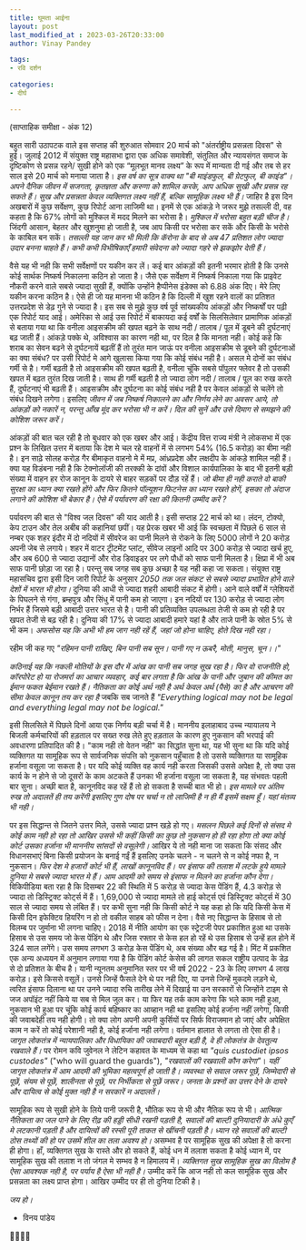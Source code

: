 ```yaml
---
title: घूमता आईना
layout: post
last_modified_at : 2023-03-26T20:33:00
author: Vinay Pandey

tags:
- रवि दर्शन

categories:
- दीर्घ

---
```


(साप्ताहिक समीक्षा - अंक 12)

बहुत सारी उठापटक वाले इस सप्ताह की शुरुआत सोमवार 20 मार्च को "अंतर्राष्ट्रीय प्रसन्नता दिवस" से हुई। जुलाई 2012 में संयुक्त राष्ट्र महासभा द्वारा  एक अधिक समावेशी, संतुलित और न्यायसंगत समाज के दृष्टिकोण से प्रसन्न रहने/ सुखी होने को एक “मूलभूत मानव लक्ष्य” के रूप में मान्यता दी गई और तब से हर साल इसे 20 मार्च को मनाया जाता है। *इस वर्ष का सूत्र वाक्य था "बी माइंडफुल, बी ग्रेटफुल, बी काइंड"। अपने दैनिक जीवन में सजगता, कृतज्ञता और करुणा को शामिल करके, आप अधिक सुखी और प्रसन्न रह सकते हैं। सुख और प्रसन्नता केवल व्यक्तिगत लक्ष्य नहीं हैं, बल्कि सामूहिक लक्ष्य भी हैं।* जाहिर है इस दिन अखबारों में कुछ सर्वेक्षण, कुछ रिपोर्ट आना लाजिमी था। इनमें से एक आंकड़े ने जरूर मुझे तसल्ली दी, वह कहता है कि 67% लोगों को मुश्किल में मदद मिलने का भरोसा है। *मुश्किल में भरोसा बहुत बड़ी चीज है।* जिंदगी आसान, बेहतर और खुशनुमा हो जाती है, जब आप किसी पर भरोसा कर सकें और किसी के भरोसे के काबिल बन सकें। *तसल्ली यह जान कर भी मिली कि कॅरोना के बाद से अब 47 प्रतिशत लोग ज्यादा उदार बनना चाहते हैं। कभी कभी विभीषिकाएँ हमारी संवेदना को ज्यादा गहरे से झकझोर देती हैं।*

वैसे यह भी नही कि सभी सर्वेक्षणों पर यकीन कर लें। कई बार आंकड़ों की इतनी भरमार होती है कि उनसे कोई सार्थक निष्कर्ष निकालना कठिन हो जाता है। जैसे एक सर्वेक्षण में निष्कर्ष निकाला गया कि प्राइवेट नौकरी करने वाले सबसे ज्यादा सुखी हैं, क्योंकि उन्होंने हैप्पीनेस इंडेक्स को 6.88 अंक दिए। मेरे लिए यकीन करना कठिन है। ऐसे ही जो यह मानना भी कठिन है कि दिल्ली में खुश रहने वालों का प्रतिशत उत्तरप्रदेश से डेढ़ गुने से ज्यादा है। इस सब से मुझे कुछ वर्ष पूर्व सांख्यकीय आंकड़ों और निष्कर्षों पर पढ़ी एक रिपोर्ट याद आई। अमेरिका से आई उस रिपोर्ट में बाकायदा कई वर्षों के सिलसिलेवार प्रामाणिक आंकड़ों से बताया गया था कि वनीला आइसक्रीम की खपत बढ़ने के साथ नदी /  तालाब / पूल में डूबने की दुर्घटनाएं बढ़ जाती हैं। आंकड़े पक्के थे, अविश्वास का कारण नही था, पर दिल है कि मानता नही। कोई कहे कि शराब का सेवन बढने से दुर्घटनायें बढ़तीं हैं तो तुरंत मान जाऊं पर वनीला आइसक्रीम से डूबने की दुर्घटनाओं का क्या संबंध? पर उसी रिपोर्ट मे आगे खुलासा किया गया कि कोई संबंध नही है। असल मे दोनों का संबंध गर्मी से है। गर्मी बढ़ती है तो आइसक्रीम की खपत बढ़ती है, वनीला चूंकि सबसे पॉपुलर फ्लेवर है तो उसकी खपत में बढ़त तुरंत दिख जाती है। साथ ही गर्मी बढ़ती है तो ज्यादा लोग नदी / तालाब / पूल का रुख करते हैं, दुर्घटनाएं भी बढ़ती हैं। आइसक्रीम और दुर्घटना का कोई संबंध नही है पर केवल आंकड़ों से चलेंगे तो संबंध दिखने लगेगा। इसलिए *जीवन में जब निष्कर्ष निकालने का और निर्णय लेने का अवसर आये, तो आंकड़ों को नकारें न, परन्तु आँख मूंद कर भरोसा भी न करें। दिल की सुनें और उसे दिमाग से समझने की कोशिश जरूर करें।* 

आंकड़ों की बात चल रही है तो बुधवार को एक खबर और आई। केंद्रीय वित्त राज्य मंत्री ने लोकसभा में एक प्रश्न के लिखित उत्तर में बताया कि देश मे चल रहे वाहनों में से लगभग 54% (16.5 करोड़) का बीमा नही है। इन साढ़े सोलह करोड़ गैर बीमाकृत वाहनो मे में मप्र, आंध्रप्रदेश और लक्षदीप के आंकड़े शामिल नही हैं। क्या यह विडंबना नही है कि टेक्नोलॉजी की तरक्की के दांवों और विशाल कार्यपालिका के बाद भी इतनी बड़ी संख्या में वाहन हर रोज कानून के दायरे से बाहर सड़कों पर दौड़ रहें हैं। *जो बीमा ही नही कराते वो बाकी सुरक्षा का ध्यान क्या रखते होंगे और फिर कितने पॉल्यूशन फिटनेस का ध्यान रखते होगें, इसका तो अंदाज लगाने की कोशिश भी बेकार है। ऐसे में पर्यावरण की रक्षा की कितनी उम्मीद करें ?*

पर्यावरण की बात से "विश्व जल दिवस" की याद आती है। इसी सप्ताह 22 मार्च को था। लंदन, टोक्यो, केप टाउन और तेल अबीब की कहानियां छपीं। यह प्रेरक खबर भी आई कि स्वच्छता में पिछले 6 साल से नम्बर एक शहर इंदौर में दो नदियों में सीवरेज का पानी मिलने से रोकने के लिए 5000 लोगों ने 20 करोड़ अपनी जेब से लगाये। शहर में वाटर ट्रीटमेंट प्लांट, सीवेज लाइनों आदि पर 300 करोड़ से ज्यादा खर्च हुए, और अब 600 से ज्यादा उद्यानों और रोड डिवाइडर पर लगे पौधों को साफ पानी मिलता है। क्षिप्रा में भी अब साफ पानी छोड़ा जा रहा है। परन्तु सब जगह सब कुछ अच्छा है यह नही कहा जा सकता। संयुक्त राष्ट्र महासचिव द्वारा इसी दिन जारी रिपोर्ट के अनुसार *2050 तक जल संकट से सबसे ज्यादा प्रभावित होने वाले देशों में भारत भी होगा।* दुनिया की आधी से ज्यादा शहरी आबादी संकट में होगी। आने वाले वर्षों में ग्लेशियरों के पिघलने से गंगा, ब्रम्हपुत्र और सिंधु में पानी कम हो जाएगा। इन नदियों पर 130 करोड़ से ज्यादा लोग निर्भर हैं जिसमे बड़ी आबादी उत्तर भारत से है। पानी की प्रतिव्यक्ति उपलब्धता तेजी से कम हो रही है पर खपत तेजी से बढ़ रही है। दुनिया की 17% से ज्यादा आबादी हमारे यहां है और ताजे पानी के स्रोत 5% से भी कम। *अफसोस यह कि अभी भी हम जाग नही रहें हैं, जहां जो होना चाहिए, होते दिख नही रहा।*

रहीम जी कह गए
_"रहिमन पानी राखिए, बिन पानी सब सून।_
_पानी गए न ऊबरै, मोती, मानुस, चून।।"_

*कठिनाई यह कि नकली मोतियों के इस दौर में आंख का पानी सब जगह सूख रहा है। फिर वो राजनीति हो, कॉरपोरेट हो या रोजमर्रा का आचार व्यवहार, कई बार लगता है कि आंख के पानी और जुबान की कीमत का ईमान फकत बेईमान रखते हैं। नैतिकता का कोई अर्थ नही है अर्थ केवल अर्थ (पैसे) का है और आचरण की सीमा केवल कानून तय कर रहा है* जबकि सब जानते हैं _"Everything logical may not be legal and everything legal may not be logical."_ 
 
इसी सिलसिले में पिछले दिनों आया एक निर्णय बड़ी चर्चा में है। माननीय इलाहाबाद उच्च न्यायालय ने बिजली कर्मचारियों की हड़ताल पर सख्त रुख लेते हुए हड़ताल के कारण हुए नुकसान की भरपाई की अवधारणा प्रतिपादित की है। "काम नही तो वेतन नही" का सिद्धांत सुना था, यह भी सुना था कि यदि कोई व्यक्तिगत या सामूहिक रूप से सार्वजनिक संपत्ति को नुकसान पहुँचाता है तो उससे व्यक्तिगत या सामूहिक हर्जाना वसूला जा सकता है। पर यदि कोई व्यक्ति वह कार्य नही करता जिसकी उससे अपेक्षा है, तो क्या उस कार्य के न होने से जो दूसरों के काम अटकते हैं उनका भी हर्जाना वसूला जा सकता है, यह संभवतः पहली बार सुना। अच्छी बात है, कानूनविद कह रहें हैं तो हो सकता है सच्ची बात भी हो। *इस मामले पर अंतिम रुख तो अदालतें ही तय करेंगी इसलिए गुण दोष पर चर्चा न तो लाजिमी है न ही मैं इसमें सक्षम हूँ। यहां मंतव्य भी नही।*

पर इस सिद्धान्त से जितने उत्तर मिले, उससे ज्यादा प्रश्न खड़े हो गए। *मसलन पिछले कई दिनों से संसद मे कोई काम नही हो रहा तो आखिर उससे भी कहीं किसी का कुछ तो नुकसान हो ही रहा होगा तो क्या कोई कोर्ट उसका हर्जाना भी माननीय सांसदों से  वसूलेगी।* आखिर ये तो नही माना जा सकता कि संसद और विधानसभाएं बिना किसी प्रयोजन के बनाई गईं हैं इसलिए उनके चलने - न चलने से न कोई नफा है, न नुकसान। *फिर देश मे हजारों कोर्ट भी हैं, लाखों कानूनविद हैं। पर इंसाफ की तलाश में लटके हुये मामले दुनिया मे सबसे ज्यादा भारत मे हैं। आम आदमी को समय से इंसाफ न मिलने का हर्जाना कौन देगा।* विकिपीडिया बता रहा है कि दिसम्बर 22 की स्थिति में 5 करोड़ से ज्यादा केस पेंडिंग हैं, 4.3 करोड़ से ज्यादा तो डिस्ट्रिक्ट कोर्ट्स में हैं। 1,69,000 से ज्यादा मामले तो हाई कोर्ट्स एवं डिस्ट्रिक्ट कोर्ट्स में 30 साल से ज्यादा समय से लंबित हैं। पर कभी सुना नही कि किसी कोर्ट ने यह कहा हो कि यदि किसी केस में किसी दिन इफेक्टिव हियरिंग न हो तो वकील साहब को फीस न देना। वैसे नए सिद्धान्त के हिसाब से तो विलम्ब पर जुर्माना भी लगना चाहिए। 2018 में नीति आयोग का एक स्ट्रेटजी पेपर प्रकाशित हुआ था उसके हिसाब से उस समय जो केस पेंडिंग थे और जिस रफ्तार से केस हल हो रहें थे उस हिसाब से उन्हें हल होने में 324 साल लगेंगे। उस समय लगभग 3 करोड़ केस पेंडिंग थे, अब संख्या और बढ़ गई है। मिंट में प्रकशित एक अन्य अध्ययन में अनुमान लगाया गया है कि पेंडिंग कोर्ट केसेस की लागत सकल राष्ट्रीय उत्पाद के डेढ़ से दो प्रतिशत के बीच है। यानी न्यूनतम अनुमानित स्तर पर भी वर्ष 2022 - 23 के लिए लगभग 4 लाख करोड़। इसे किससे वसूलें। उनसे जिन्हें फैसले देने थे पर नही दिए, या उनसे जिन्हें मुकदमे लड़ने थे, त्वरित इंसाफ दिलाना था पर उनने ज्यादा रुचि तारीख लेने में दिखाई या उन सरकारों से जिन्होंने टाइम से जज अपॉइंट नहीं किये या सब से मिल जुल कर। या फिर यह तर्क काम करेगा कि भले काम नही हुआ, नुकसान भी हुआ पर चूंकि कोई कार्य बहिष्कार का आव्हान नही था इसलिए कोई हर्जाना नहीं लगेगा, किसी की जवाबदेही तय नही होगी। तो क्या लोग अपनी अपनी कुर्सियों पर सिर्फ विराजमान हो जाएं और अपेक्षित काम न करें तो कोई परेशानी नही है, कोई हर्जाना नही लगेगा। वर्तमान हालात से लगता तो ऐसा ही है। *जागृत लोकतंत्र में न्यायपालिका और विधायिका की जवाबदारी बहुत बड़ी है, वे ही लोकतंत्र के देवतुल्य रखवाले हैं।* पर रोमन कवि जुवेनल ने लेटिन कहावत के माध्यम से कहा था _"quis custodiet ipsos custodes"_ ("who will guard the guards"), _"रखवालों की रखवाली कौन करेगा"_। *यहीं जागृत लोकतंत्र में आम आदमी की भूमिका महत्वपूर्ण हो जाती है। व्यवस्था से सवाल जरूर पूछें, जिम्मेदारी से पूछें, संयम से पूछें, शालीनता से पूछें, पर निर्भीकता से पूछें जरूर। जनता के प्रश्नों का उत्तर देने के दायरे और दायित्व से कोई मुक्त नही है न सरकारें न अदालतें।*

सामूहिक रूप से सुखी होने के लिये पानी जरूरी है, भौतिक रूप से भी और नैतिक रूप से भी। *आत्मिक नैतिकता का जल पाने के लिए रीढ़ की हड्डी सीधी रखनी पड़ती है, सवालों की बाल्टी दुनियादारी के अंधे कुएँ मे लटकानी पड़ती है और दायित्वों की रस्सी पूरी ताकत से खींचनी पड़ती है। ध्यान रहे सवालों की बाल्टी ठोस तथ्यों की हो पर उसमें शील का तला अवश्य हो।* असम्भव है पर सामूहिक सुख की अपेक्षा है तो करना ही होगा। हाँ, व्यक्तिगत सुख के रास्ते और हो सकते हैं, कोई धन में तलाश सकता है कोई ध्यान में, पर सामूहिक सुख की तलाश न तो जंगल मे सम्भव है न हिमालय में। *व्यक्तिगत सुख सामूहिक सुख का विलोम है ऐसा आवश्यक नही है, पर पर्याय है ऐसा भी नही है।* उम्मीद करें कि आज नही तो कल सामूहिक सुख और प्रसन्नता का लक्ष्य प्राप्त होगा। आखिर उम्मीद पर ही तो दुनिया टिकी है। 

*जय हो।*

- विनय पांडेय

🙏🌷🌷🙏
